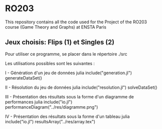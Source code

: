 # RO203
This repository contains all the code used for the Project of the RO203 course (Game Theory and Graphs) at ENSTA Paris 

## Jeux choisis: Flips (1) et Singles (2)

Pour utiliser ce programme, se placer dans le répertoire ./src

Les utilisations possibles sont les suivantes :

I - Génération d'un jeu de données
julia
include("generation.jl")
generateDataSet()

II - Résolution du jeu de données
julia
include("resolution.jl")
solveDataSet()

III - Présentation des résultats sous la forme d'un diagramme de performances
julia
include("io.jl")
performanceDiagram("../res/diagramme.png")

IV - Présentation des résultats sous la forme d'un tableau
julia
include("io.jl")
resultsArray("../res/array.tex")
